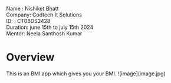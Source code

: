 Name : Nishiket Bhatt </br>
Company: Codtech It Solutions </br>
ID: : CT08DS2428 </br>
Duration: june 15th to july 15th 2024 </br>
Mentor: Neela Santhosh Kumar </br>
<h1>Overview</h1>
This is an BMI app which gives you your BMI.
![image](image.jpg)
